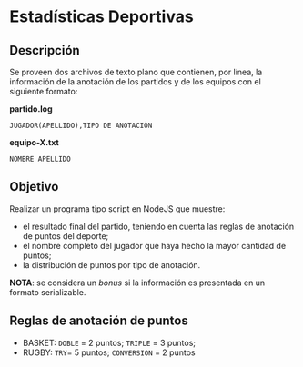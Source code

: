 # Estadísticas Deportivas

## Descripción

Se proveen dos archivos de texto plano que contienen, por línea, la información de la anotación de los partidos y de los equipos con el siguiente formato:

**partido.log**
```
JUGADOR(APELLIDO),TIPO DE ANOTACIÓN
```

**equipo-X.txt**
```
NOMBRE APELLIDO
``` 

## Objetivo

Realizar un programa tipo script en NodeJS que muestre:
* el resultado final del partido, teniendo en cuenta las reglas de anotación de puntos del deporte; 
* el nombre completo del jugador que haya hecho la mayor cantidad de puntos;
* la distribución de puntos por tipo de anotación.

**NOTA**: se considera un _bonus_ si la información es presentada en un formato serializable.

## Reglas de anotación de puntos

* BASKET: `DOBLE` = 2 puntos; `TRIPLE` = 3 puntos;
* RUGBY: `TRY`= 5 puntos; `CONVERSION` = 2 puntos

